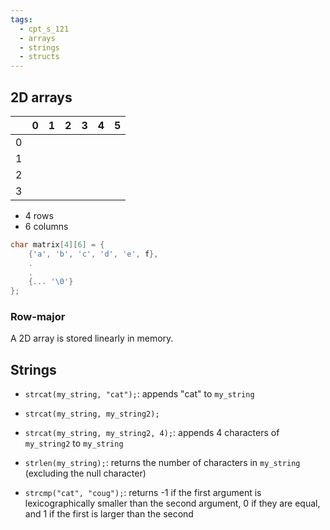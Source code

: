 ```yaml
---
tags:
  - cpt_s_121
  - arrays
  - strings
  - structs
---
```


## 2D arrays

|     | 0   | 1   | 2   | 3   | 4   | 5   |
| --- | --- | --- | --- | --- | --- | --- |
| 0   |     |     |     |     |     |     |
| 1   |     |     |     |     |     |     |
| 2   |     |     |     |     |     |     |
| 3   |     |     |     |     |     |     |

- 4 rows
- 6 columns

```c
char matrix[4][6] = {
	{'a', 'b', 'c', 'd', 'e', f},
	.
	.
	{... '\0'}
};
```

### Row-major

A 2D array is stored linearly in memory.

## Strings

- `strcat(my_string, "cat");`: appends "cat" to `my_string`
- `strcat(my_string, my_string2);`
- `strcat(my_string, my_string2, 4);`: appends 4 characters of `my_string2` to `my_string`

- `strlen(my_string);`: returns the number of characters in `my_string` (excluding the null character)

- `strcmp("cat", "coug");`: returns -1 if the first argument is lexicographically smaller than the second argument, 0 if they are equal, and 1 if the first is larger than the second